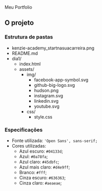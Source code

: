 Meu Portfolio

## O projeto

### Estrutura de pastas

- kenzie-academy_startnasuacarreira.png
- README.md
- dia1/
    - index.html
    - assets/
        - img/
            - facebook-app-symbol.svg
            - github-big-logo.svg
            - hudson.png
            - instagram.svg
            - linkedin.svg
            - youtube.svg
        - css/
            - style.css

### Especificações

- Fonte utilizada: `'Open Sans', sans-serif;`
- Cores utilizadas:
    - Azul escuro: `#04133d`;
    - Azul: `#0a78fa`;
    - Azul claro: `#45dbfc`;
    - Azul mais claro: `#d4e9ff`;
    - Branco: `#fff`;
    - Cinza escuro: `#636363`;
    - Cinza claro: `#aeaeae`;
